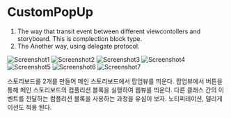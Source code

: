 # CustomPopUp

1. The way that transit event between different viewcontollers and storyboard. This is complection block type.
2. The Another way, using delegate protocol.

![Screenshot1](https://github.com/iOS-Xcode/CustomPopUp/tree/main/CustomPopUp/screenshot1.png?raw=true "screenshot1")
![Screenshot2](https://github.com/iOS-Xcode/CustomPopUp/tree/main/CustomPopUp/screenshot2.png?raw=true "screenshot2")
![Screenshot3](https://github.com/iOS-Xcode/CustomPopUp/tree/main/CustomPopUp/screenshot3.png?raw=true "screenshot3")
![Screenshot4](https://github.com/iOS-Xcode/CustomPopUp/tree/main/CustomPopUp/screenshot4.png?raw=true "screenshot4")
![Screenshot5](https://github.com/iOS-Xcode/CustomPopUp/tree/main/CustomPopUp/screenshot5.png?raw=true "screenshot5")
![Screenshot6](https://github.com/iOS-Xcode/CustomPopUp/tree/main/CustomPopUp/screenshot6.png?raw=true "screenshot6")
![Screenshot7](https://github.com/iOS-Xcode/CustomPopUp/tree/main/CustomPopUp/screenshot7.png?raw=true "screenshot7")

스토리보드를 2개를 만들어 메인 스토리보드에서 팝업뷰를 띄운다. 팝업뷰에서 버튼을 통해 메인 스토리보드의 컴플리션 블록을 실행하여 웹뷰를 띄운다. 다른 클래스 간의 이벤트를 전달하는 컴플리션 블록을 사용하는 과정을 유심이 보자.
노티피테이션, 델리게이션도 적용 된다.
